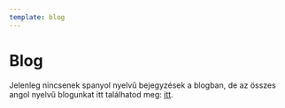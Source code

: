 ```yaml
---
template: blog
---
```

# Blog

Jelenleg nincsenek spanyol nyelvű bejegyzések a blogban, de az összes angol nyelvű blogunkat itt találhatod meg: [itt](https://peachbitcoin.com/blog).
